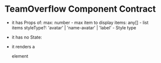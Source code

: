# TeamOverflow Component Contract

* it has Props of:
  max: number - max item to display
  items: any[] - list items
  styleType?: 'avatar' | 'name-avatar' | 'label' - Style type

* it has no State:
* it renders a <div> element
